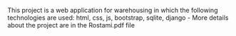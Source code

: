 This project is a web application for warehousing in which the following technologies are used:
html, css, js, bootstrap, sqlite, django - 
More details about the project are in the Rostami.pdf file

